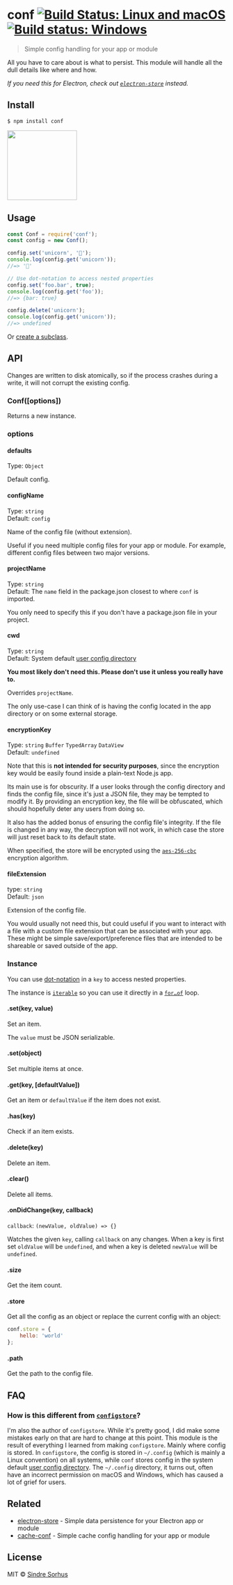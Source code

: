 # conf [![Build Status: Linux and macOS](https://travis-ci.org/sindresorhus/conf.svg?branch=master)](https://travis-ci.org/sindresorhus/conf) [![Build status: Windows](https://ci.appveyor.com/api/projects/status/n88jwh3aju39i0p2/branch/master?svg=true)](https://ci.appveyor.com/project/sindresorhus/conf/branch/master)

> Simple config handling for your app or module

All you have to care about is what to persist. This module will handle all the dull details like where and how.

*If you need this for Electron, check out [`electron-store`](https://github.com/sindresorhus/electron-store) instead.*


## Install

```
$ npm install conf
```

<a href="https://www.patreon.com/sindresorhus">
	<img src="https://c5.patreon.com/external/logo/become_a_patron_button@2x.png" width="160">
</a>


## Usage

```js
const Conf = require('conf');
const config = new Conf();

config.set('unicorn', '🦄');
console.log(config.get('unicorn'));
//=> '🦄'

// Use dot-notation to access nested properties
config.set('foo.bar', true);
console.log(config.get('foo'));
//=> {bar: true}

config.delete('unicorn');
console.log(config.get('unicorn'));
//=> undefined
```

Or [create a subclass](https://github.com/sindresorhus/electron-store/blob/master/index.js).


## API

Changes are written to disk atomically, so if the process crashes during a write, it will not corrupt the existing config.

### Conf([options])

Returns a new instance.

### options

#### defaults

Type: `Object`

Default config.

#### configName

Type: `string`<br>
Default: `config`

Name of the config file (without extension).

Useful if you need multiple config files for your app or module. For example, different config files between two major versions.

#### projectName

Type: `string`<br>
Default: The `name` field in the package.json closest to where `conf` is imported.

You only need to specify this if you don't have a package.json file in your project.

#### cwd

Type: `string`<br>
Default: System default [user config directory](https://github.com/sindresorhus/env-paths#pathsconfig)

**You most likely don't need this. Please don't use it unless you really have to.**

Overrides `projectName`.

The only use-case I can think of is having the config located in the app directory or on some external storage.

#### encryptionKey

Type: `string` `Buffer` `TypedArray` `DataView`<br>
Default: `undefined`

Note that this is **not intended for security purposes**, since the encryption key would be easily found inside a plain-text Node.js app.

Its main use is for obscurity. If a user looks through the config directory and finds the config file, since it's just a JSON file, they may be tempted to modify it. By providing an encryption key, the file will be obfuscated, which should hopefully deter any users from doing so.

It also has the added bonus of ensuring the config file's integrity. If the file is changed in any way, the decryption will not work, in which case the store will just reset back to its default state.

When specified, the store will be encrypted using the [`aes-256-cbc`](https://en.wikipedia.org/wiki/Block_cipher_mode_of_operation) encryption algorithm.

#### fileExtension

type: `string`<br>
Default: `json`

Extension of the config file.

You would usually not need this, but could useful if you want to interact with a file with a custom file extension that can be associated with your app. These might be simple save/export/preference files that are intended to be shareable or saved outside of the app.

### Instance

You can use [dot-notation](https://github.com/sindresorhus/dot-prop) in a `key` to access nested properties.

The instance is [`iterable`](https://developer.mozilla.org/en/docs/Web/JavaScript/Reference/Iteration_protocols) so you can use it directly in a [`for…of`](https://developer.mozilla.org/en/docs/Web/JavaScript/Reference/Statements/for...of) loop.

#### .set(key, value)

Set an item.

The `value` must be JSON serializable.

#### .set(object)

Set multiple items at once.

#### .get(key, [defaultValue])

Get an item or `defaultValue` if the item does not exist.

#### .has(key)

Check if an item exists.

#### .delete(key)

Delete an item.

#### .clear()

Delete all items.

#### .onDidChange(key, callback)

`callback`: `(newValue, oldValue) => {}`

Watches the given `key`, calling `callback` on any changes. When a key is first set `oldValue` will be `undefined`, and when a key is deleted `newValue` will be `undefined`.

#### .size

Get the item count.

#### .store

Get all the config as an object or replace the current config with an object:

```js
conf.store = {
	hello: 'world'
};
```

#### .path

Get the path to the config file.



## FAQ

### How is this different from [`configstore`](https://github.com/yeoman/configstore)?

I'm also the author of `configstore`. While it's pretty good, I did make some mistakes early on that are hard to change at this point. This module is the result of everything I learned from making `configstore`. Mainly where config is stored. In `configstore`, the config is stored in `~/.config` (which is mainly a Linux convention) on all systems, while `conf` stores config in the system default [user config directory](https://github.com/sindresorhus/env-paths#pathsconfig). The `~/.config` directory, it turns out, often have an incorrect permission on macOS and Windows, which has caused a lot of grief for users.


## Related

- [electron-store](https://github.com/sindresorhus/electron-store) - Simple data persistence for your Electron app or module
- [cache-conf](https://github.com/SamVerschueren/cache-conf) - Simple cache config handling for your app or module


## License

MIT © [Sindre Sorhus](https://sindresorhus.com)
